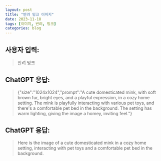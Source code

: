 ```yaml
---
layout: post
title: "반려 밍크 이미지"
date: 2023-11-18
tags: [이미지, 반려, 밍크]
categories: blog
---
```


## 사용자 입력:
> 반려 밍크

## ChatGPT 응답:
> {"size":"1024x1024","prompt":"A cute domesticated mink, with soft brown fur, bright eyes, and a playful expression, in a cozy home setting. The mink is playfully interacting with various pet toys, and there's a comfortable pet bed in the background. The setting has warm lighting, giving the image a homey, inviting feel."}

## ChatGPT 응답:
> Here is the image of a cute domesticated mink in a cozy home setting, interacting with pet toys and a comfortable pet bed in the background.

